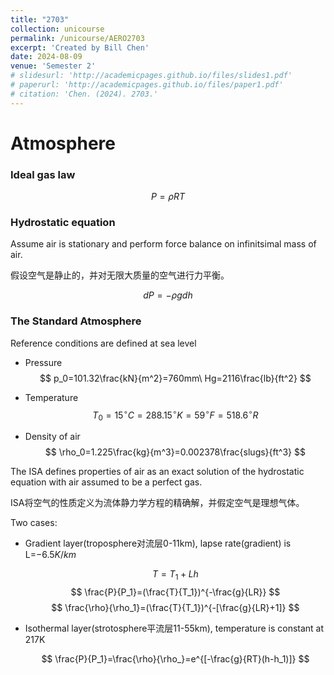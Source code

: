 ```yaml
---
title: "2703"
collection: unicourse
permalink: /unicourse/AERO2703
excerpt: 'Created by Bill Chen'
date: 2024-08-09
venue: 'Semester 2'
# slidesurl: 'http://academicpages.github.io/files/slides1.pdf'
# paperurl: 'http://academicpages.github.io/files/paper1.pdf'
# citation: 'Chen. (2024). 2703.'
---
```


# Atmosphere 
### Ideal gas law

$$ P=\rho RT $$

### Hydrostatic equation
Assume air is stationary and perform force balance on infinitsimal mass of air.

假设空气是静止的，并对无限大质量的空气进行力平衡。

$$ dP=-\rho gdh $$

### The Standard Atmosphere
Reference conditions are defined at sea level
- Pressure 
$$ p_0=101.32\frac{kN}{m^2}=760mm\ Hg=2116\frac{lb}{ft^2} $$

- Temperature
$$ T_0=15^\circ C=288.15^\circ K=59^\circ F=518.6^\circ R $$

- Density of air
$$ \rho_0=1.225\frac{kg}{m^3}=0.002378\frac{slugs}{ft^3} $$

The ISA defines properties of air as an exact solution of the hydrostatic equation with air assumed to be a perfect gas.

ISA将空气的性质定义为流体静力学方程的精确解，并假定空气是理想气体。

Two cases:
- Gradient layer(troposphere对流层0-11km), lapse rate(gradient) is L=$-6.5K/km$
  
  $$ T=T_1+Lh $$
  $$ \frac{P}{P_1}=(\frac{T}{T_1})^{-\frac{g}{LR}} $$
  $$ \frac{\rho}{\rho_1}=(\frac{T}{T_1})^{-[\frac{g}{LR}+1]} $$

- Isothermal layer(strotosphere平流层11-55km), temperature is constant at 217K
  
  $$ \frac{P}{P_1}=\frac{\rho}{\rho_}=e^{[-\frac{g}{RT}(h-h_1)]} $$